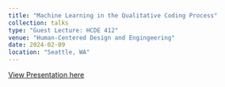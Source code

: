 ```yaml
---
title: "Machine Learning in the Qualitative Coding Process"
collection: talks
type: "Guest Lecture: HCDE 412"
venue: "Human-Centered Design and Engingeering"
date: 2024-02-09
location: "Seattle, WA"
---
```


[View Presentation here](https://docs.google.com/presentation/d/1LyAP8-9ZO5ZnNGip1cOks5_ZbEI-JHgkGgrfc9y0CZI/edit?usp=sharing)
